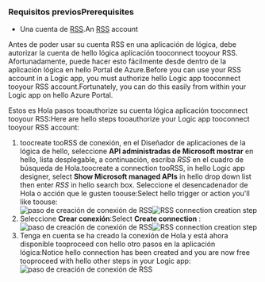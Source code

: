 ### <a name="prerequisites"></a><span data-ttu-id="c5630-101">Requisitos previos</span><span class="sxs-lookup"><span data-stu-id="c5630-101">Prerequisites</span></span>
* <span data-ttu-id="c5630-102">Una cuenta de [RSS](https://wikipedia.org/wiki/RSS).</span><span class="sxs-lookup"><span data-stu-id="c5630-102">An [RSS](https://wikipedia.org/wiki/RSS) account</span></span>  

<span data-ttu-id="c5630-103">Antes de poder usar su cuenta RSS en una aplicación de lógica, debe autorizar la cuenta de hello lógica aplicación tooconnect tooyour RSS. Afortunadamente, puede hacer esto fácilmente desde dentro de la aplicación lógica en hello Portal de Azure.</span><span class="sxs-lookup"><span data-stu-id="c5630-103">Before you can use your RSS account in a Logic app, you must authorize hello Logic app tooconnect tooyour RSS account.Fortunately, you can do this easily from within your Logic app on hello Azure Portal.</span></span>  

<span data-ttu-id="c5630-104">Estos es Hola pasos tooauthorize su cuenta lógica aplicación tooconnect tooyour RSS:</span><span class="sxs-lookup"><span data-stu-id="c5630-104">Here are hello steps tooauthorize your Logic app tooconnect tooyour RSS account:</span></span>  

1. <span data-ttu-id="c5630-105">toocreate tooRSS de conexión, en el Diseñador de aplicaciones de la lógica de hello, seleccione **API administradas de Microsoft mostrar** en hello, lista desplegable, a continuación, escriba *RSS* en el cuadro de búsqueda de Hola.</span><span class="sxs-lookup"><span data-stu-id="c5630-105">toocreate a connection tooRSS, in hello Logic app designer, select **Show Microsoft managed APIs** in hello drop down list then enter *RSS* in hello search box.</span></span> <span data-ttu-id="c5630-106">Seleccione el desencadenador de Hola o acción que le gusten toouse:</span><span class="sxs-lookup"><span data-stu-id="c5630-106">Select hello trigger or action you'll like toouse:</span></span>  
   <span data-ttu-id="c5630-107">![paso de creación de conexión de RSS](./media/connectors-create-api-rss/rss-1.png)</span><span class="sxs-lookup"><span data-stu-id="c5630-107">![RSS connection creation step](./media/connectors-create-api-rss/rss-1.png)</span></span>  
2. <span data-ttu-id="c5630-108">Seleccione **Crear conexión**:</span><span class="sxs-lookup"><span data-stu-id="c5630-108">Select **Create connection** :</span></span>  
   <span data-ttu-id="c5630-109">![paso de creación de conexión de RSS](./media/connectors-create-api-rss/rss-2.png)</span><span class="sxs-lookup"><span data-stu-id="c5630-109">![RSS connection creation step](./media/connectors-create-api-rss/rss-2.png)</span></span>  
3. <span data-ttu-id="c5630-110">Tenga en cuenta se ha creado la conexión de Hola y está ahora disponible tooproceed con hello otro pasos en la aplicación lógica:</span><span class="sxs-lookup"><span data-stu-id="c5630-110">Notice hello connection has been created and you are now free tooproceed with hello other steps in your Logic app:</span></span>  
   ![paso de creación de conexión de RSS](./media/connectors-create-api-rss/rss-3.png)  

